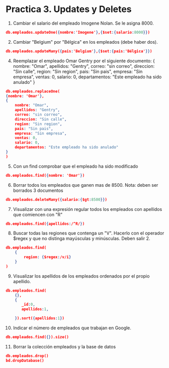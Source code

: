 # Practica 3. Updates y Deletes

1. Cambiar el salario del empleado Imogene Nolan. Se le asigna 8000.

```json
db.empleados.updateOne({nombre:'Imogene'},{$set:{salario:8000}})
```

2. Cambiar "Belgium" por "Bélgica" en los empleados (debe haber dos).

```json
db.empleados.updateMany({pais:'Belgium'},{$set:{pais:'Bélgica'}})
```

4. Reemplazar el empleado Omar Gentry por el siguiente documento:
{
nombre: "Omar",
apellidos: "Gentry",
correo: "sin correo",
direccion: "Sin calle",
region: "Sin region",
pais: "Sin pais",
empresa: "Sin empresa",
ventas: 0,
salario: 0,
departamentos: "Este empleado ha sido anulado"
}

```json
db.empleados.replaceOne(
{nombre: 'Omar'},
{
    nombre: "Omar",
    apellidos: "Gentry",
    correo: "sin correo",
    direccion: "Sin calle",
    region: "Sin region",
    pais: "Sin pais",
    empresa: "Sin empresa",
    ventas: 0,
    salario: 0,
    departamentos: "Este empleado ha sido anulado"
}
)
```

5. Con un find comprobar que el empleado ha sido modificado

```json
db.empleados.find({nombre: 'Omar'})
```

6. Borrar todos los empleados que ganen mas de 8500. Nota: deben ser borrados 3 documentos

```json
db.empleados.deleteMany({salario:{$gt:8500}})
```

7. Visualizar con una expresión regular todos los empleados con apellidos que comiencen con "R"

```json
db.empleados.find({apellidos:/^R/})
```

8. Buscar todas las regiones que contenga un "V". Hacerlo con el operador $regex y que no distinga mayúsculas y minúsculas. Deben salir 2.

```json
db.empleados.find(
    {
        region: {$regex:/v/i}
    }
)
```

9. Visualizar los apellidos de los empleados ordenados por el propio apellido.

```json
db.empleados.find(
    {},
    {
       _id:0,
       apellidos:1,

    }).sort({apellidos:1})
```

10. Indicar el número de empleados que trabajan en Google.

```json
db.empleados.find({}).size()
```

11. Borrar la colección empleados y la base de datos

```json
db.empleados.drop()
bd.dropDatabase()
```